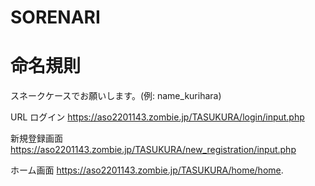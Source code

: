 # SORENARI

# 命名規則<br>
スネークケースでお願いします。(例: name_kurihara)

URL
ログイン
https://aso2201143.zombie.jp/TASUKURA/login/input.php
 
新規登録画面
https://aso2201143.zombie.jp/TASUKURA/new_registration/input.php
 
ホーム画面
https://aso2201143.zombie.jp/TASUKURA/home/home.
